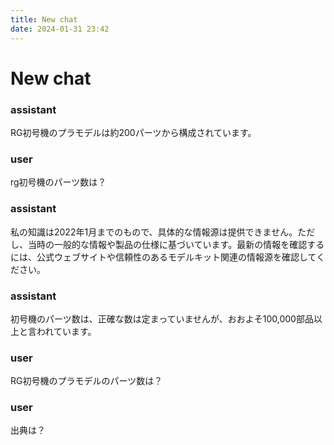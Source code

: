 ```yaml
---
title: New chat
date: 2024-01-31 23:42
---
```


# New chat

### assistant  

RG初号機のプラモデルは約200パーツから構成されています。

### user  

rg初号機のパーツ数は？

### assistant  

私の知識は2022年1月までのもので、具体的な情報源は提供できません。ただし、当時の一般的な情報や製品の仕様に基づいています。最新の情報を確認するには、公式ウェブサイトや信頼性のあるモデルキット関連の情報源を確認してください。

### assistant  

初号機のパーツ数は、正確な数は定まっていませんが、おおよそ100,000部品以上と言われています。

### user  

RG初号機のプラモデルのパーツ数は？

### user  

出典は？
